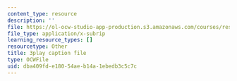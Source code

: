 ```yaml
---
content_type: resource
description: ''
file: https://ol-ocw-studio-app-production.s3.amazonaws.com/courses/res-18-006-calculus-revisited-single-variable-calculus-fall-2010/dba409fde18054aeb14a1ebedb3c5c7c_ehDAxjFK1jU.vtt
file_type: application/x-subrip
learning_resource_types: []
resourcetype: Other
title: 3play caption file
type: OCWFile
uid: dba409fd-e180-54ae-b14a-1ebedb3c5c7c
---
```

